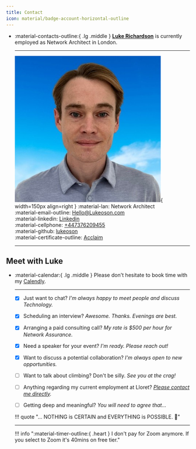```yaml
---
title: Contact
icon: material/badge-account-horizontal-outline
---
```


<div class="grid cards" markdown>

-   :material-contacts-outline:{ .lg .middle } [__Luke Richardson__](https://www.linkedin.com/in/luke-richardson/) is currently employed as Network Architect in London.

    ---

    ![luke-face](../assets/images/luke-face.jpeg){ width=150px align=right } 
    :material-lan: Network Architect  
    :material-email-outline: [Hello@Lukeoson.com](mailto:Luke.richardson@lloret.co.uk)      
    :material-linkedin: [Linkedin](https://www.linkedin.com/in/luke-richardson/)   
    :material-cellphone: [+447376209455](tel:+447376209455)    
    :material-github: [lukeoson](https://github.com/lukeoson/lukeoson.github.io)   
    :material-certificate-outline: [Acclaim](https://www.credly.com/users/luke-richardson.dca3c027)

    ---

</div>

## Meet with Luke

<div class="grid cards" markdown>

-   :material-calendar:{ .lg .middle } Please don't hesitate to book time with my [Calendly](https://calendly.com/meet-luke-richardson).

    ---

    - [x] Just want to chat? *I'm always happy to meet people and discuss Technology.* 

    - [x] Scheduling an interview? *Awesome. Thanks. Evenings are best.*

    - [x] Arranging a paid consulting call? *My rate is $500 per hour for Network Assurance.*  

    - [x] Need a speaker for your event? *I'm ready. Please reach out!*  

    - [x] Want to discuss a potential collaboration? *I'm always open to new opportunities.*  
    
    - [ ] Want to talk about climbing? Don't be silly. *See you at the crag!*  
    
    - [ ] Anything regarding my current employment at Lloret? *[Please contact me directly](mailto:lr@lloret.co.uk).*  

    - [ ] Getting deep and meaningful? *You will need to agree that...* 
        
    !!! quote "... NOTHING is CERTAIN and EVERYTHING is POSSIBLE. 🎉"
   
    ---

    !!! info ":material-timer-outline:{ .heart } I don't pay for Zoom anymore. If you select to Zoom it's 40mins on free tier."
        

    <!-- Calendly inline widget begin -->
    <div class="calendly-inline-widget" data-url="https://calendly.com/meet-luke-richardson/meet-with-luke?hide_gdpr_banner=1"  style="min-width:320px;height:900px;"></div>





<script type="text/javascript" src="https://assets.calendly.com/assets/external/widget.js" async></script>


